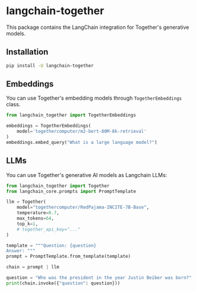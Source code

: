 # langchain-together

This package contains the LangChain integration for Together's generative models.

## Installation

```sh
pip install -U langchain-together
```

## Embeddings

You can use Together's embedding models through `TogetherEmbeddings` class.

```py
from langchain_together import TogetherEmbeddings

embeddings = TogetherEmbeddings(
    model='togethercomputer/m2-bert-80M-8k-retrieval'
)
embeddings.embed_query("What is a large language model?")
```

## LLMs

You can use Together's generative AI models as Langchain LLMs:

```py
from langchain_together import Together
from langchain_core.prompts import PromptTemplate

llm = Together(
    model="togethercomputer/RedPajama-INCITE-7B-Base",
    temperature=0.7,
    max_tokens=64,
    top_k=1,
    # together_api_key="..."
)

template = """Question: {question}
Answer: """
prompt = PromptTemplate.from_template(template)

chain = prompt | llm

question = "Who was the president in the year Justin Beiber was born?"
print(chain.invoke({"question": question}))
```
